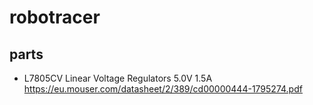 # robotracer

## parts
- L7805CV Linear Voltage Regulators 5.0V 1.5A
  https://eu.mouser.com/datasheet/2/389/cd00000444-1795274.pdf

